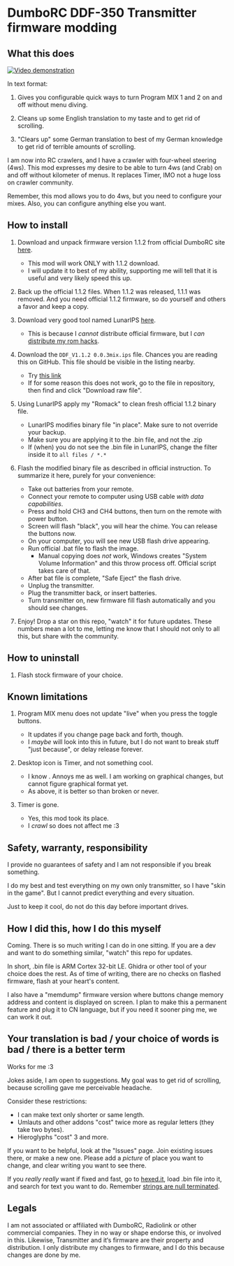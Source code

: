# DumboRC DDF-350 Transmitter firmware modding

## What this does

[![Video demonstration](https://img.youtube.com/vi/AhQe9XWsPlI/hqdefault.jpg)](https://www.youtube.com/embed/AhQe9XWsPlI)

In text format:

1. Gives you configurable quick ways to turn Program MIX 1 and 2 on and off without menu diving.

2. Cleans up some English translation to my taste and to get rid of scrolling.

3. "Clears up" some German translation to best of my German knowledge to get rid of terrible amounts of scrolling.

I am now into RC crawlers, and I have a crawler with four-wheel steering (4ws). This mod expresses my desire to be able to turn 4ws (and Crab) on and off without kilometer of menus. It replaces Timer, IMO not a huge loss on crawler community.

Remember, this mod allows you to do 4ws, but you need to configure your mixes. Also, you can configure anything else you want.

## How to install

1. Download and unpack firmware version 1.1.2 from official DumboRC site [here](https://www.dumborc.com/?page_id=930).

    * This mod will work ONLY with 1.1.2 download.
    * I will update it to best of my ability, supporting me will tell that it is useful and very likely speed this up.

2. Back up the official 1.1.2 files. When 1.1.2 was released, 1.1.1 was removed. And you need official 1.1.2 firmware, so do yourself and others a favor and keep a copy.

3. Download very good tool named LunarIPS [here](https://fusoya.eludevisibility.org/lips).

    * This is because I _cannot_ distribute official firmware, but I _can_ [distribute my rom hacks](https://en.wikipedia.org/wiki/ROM_hacking#Distribution).

4. Download the `DDF_V1.1.2 0.0.3mix.ips` file. Chances you are reading this on GitHub. This file should be visible in the listing nearby.

    * Try [this link](https://github.com/ELynx/ddf-350-modding/raw/main/DDF_V1.1.2%200.0.3mix.ips)
    * If for some reason this does not work, go to the file in repository, then find and click "Download raw file".

5. Using LunarIPS apply my "Romack" to clean fresh official 1.1.2 binary file.

    * LunarIPS modifies binary file "in place". Make sure to not override your backup.
    * Make sure you are applying it to the .bin file, and not the .zip
    * If (when) you do not see the .bin file in LunarIPS, change the filter inside it to `all files / *.*`

6. Flash the modified binary file as described in official instruction. To summarize it here, purely for your convenience:

    * Take out batteries from your remote.
    * Connect your remote to computer using USB cable _with data capabilities_.
    * Press and hold CH3 and CH4 buttons, then turn on the remote with power button.
    * Screen will flash "black", you will hear the chime. You can release the buttons now.
    * On your computer, you will see new USB flash drive appearing.
    * Run official .bat file to flash the image.
        * Manual copying does _not_ work, Windows creates "System Volume Information" and this throw process off. Official script takes care of that.
    * After bat file is complete, "Safe Eject" the flash drive.
    * Unplug the transmitter.
    * Plug the transmitter back, or insert batteries.
    * Turn transmitter on, new firmware fill flash automatically and you should see changes.

7. Enjoy! Drop a star on this repo, "watch" it for future updates. These numbers mean a lot to me, letting me know that I should not only to all this, but share with the community.

## How to uninstall

1. Flash stock firmware of your choice.

## Known limitations

1. Program MIX menu does not update "live" when you press the toggle buttons.
    * It updates if you change page back and forth, though.
    * I _maybe_ will look into this in future, but I do not want to break stuff "just because", or delay release forever.

2. Desktop icon is Timer, and not something cool.
    * I know . Annoys me as well. I am working on graphical changes, but cannot figure graphical format yet.
    * As above, it is better so than broken or never.

3. Timer is gone.
    * Yes, this mod took its place.
    * I _crawl_ so does not affect me :3

## Safety, warranty, responsibility

I provide no guarantees of safety and I am not responsible if you break something.

I do my best and test everything on my own only transmitter, so I have "skin in the game". But I cannot predict everything and every situation.

Just to keep it cool, do not do this day before important drives.

## How I did this, how I do this myself

Coming. There is so much writing I can do in one sitting. If you are a dev and want to do something similar, "watch" this repo for updates.

In short, .bin file is ARM Cortex 32-bit LE. Ghidra or other tool of your choice does the rest. As of time of writing, there are no checks on flashed firmware, flash at your heart's content.

I also have a "memdump" firmware version where buttons change memory address and content is displayed on screen. I plan to make this a permanent feature and plug it to CN language, but if you need it sooner ping me, we can work it out.

## Your translation is bad / your choice of words is bad / there is a better term

Works for me :3

Jokes aside, I am open to suggestions. My goal was to get rid of scrolling, because scrolling gave me perceivable headache.

Consider these restrictions:

* I can make text only shorter or same length.
* Umlauts and other addons "cost" twice more as regular letters (they take two bytes).
* Hieroglyphs "cost" 3 and more.

If you want to be helpful, look at the "Issues" page. Join existing issues there, or make a new one. Please add a *picture* of place you want to change, and clear writing you want to see there.

If you _really really_ want if fixed and fast, go to [hexed.it](https://hexed.it), load .bin file into it, and search for text you want to do. Remember [strings are null terminated](https://en.wikipedia.org/wiki/Null-terminated_string).
## Legals
I am not associated or affiliated with DumboRC, Radiolink or other commercial companies. They in no way or shape endorse this, or involved in this.
Likewise, Transmitter and it‘s firmware are their property and distribution.
I only distribute my changes to firmware, and I do this because changes are done by me.

